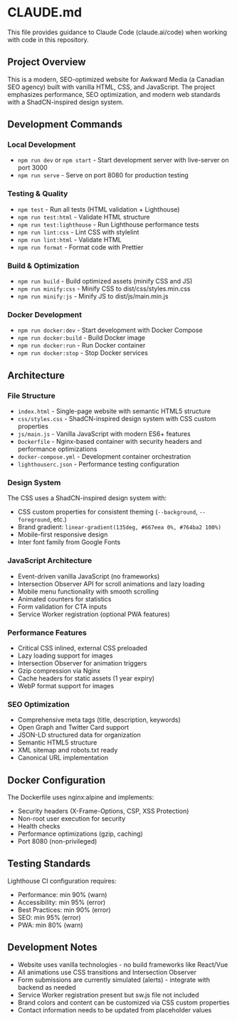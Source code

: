 # CLAUDE.md

This file provides guidance to Claude Code (claude.ai/code) when working with code in this repository.

## Project Overview

This is a modern, SEO-optimized website for Awkward Media (a Canadian SEO agency) built with vanilla HTML, CSS, and JavaScript. The project emphasizes performance, SEO optimization, and modern web standards with a ShadCN-inspired design system.

## Development Commands

### Local Development
- `npm run dev` or `npm start` - Start development server with live-server on port 3000
- `npm run serve` - Serve on port 8080 for production testing

### Testing & Quality
- `npm test` - Run all tests (HTML validation + Lighthouse)
- `npm run test:html` - Validate HTML structure
- `npm run test:lighthouse` - Run Lighthouse performance tests
- `npm run lint:css` - Lint CSS with stylelint
- `npm run lint:html` - Validate HTML
- `npm run format` - Format code with Prettier

### Build & Optimization
- `npm run build` - Build optimized assets (minify CSS and JS)
- `npm run minify:css` - Minify CSS to dist/css/styles.min.css
- `npm run minify:js` - Minify JS to dist/js/main.min.js

### Docker Development
- `npm run docker:dev` - Start development with Docker Compose
- `npm run docker:build` - Build Docker image
- `npm run docker:run` - Run Docker container
- `npm run docker:stop` - Stop Docker services

## Architecture

### File Structure
- `index.html` - Single-page website with semantic HTML5 structure
- `css/styles.css` - ShadCN-inspired design system with CSS custom properties
- `js/main.js` - Vanilla JavaScript with modern ES6+ features
- `Dockerfile` - Nginx-based container with security headers and performance optimizations
- `docker-compose.yml` - Development container orchestration
- `lighthouserc.json` - Performance testing configuration

### Design System
The CSS uses a ShadCN-inspired design system with:
- CSS custom properties for consistent theming (`--background`, `--foreground`, etc.)
- Brand gradient: `linear-gradient(135deg, #667eea 0%, #764ba2 100%)`
- Mobile-first responsive design
- Inter font family from Google Fonts

### JavaScript Architecture
- Event-driven vanilla JavaScript (no frameworks)
- Intersection Observer API for scroll animations and lazy loading
- Mobile menu functionality with smooth scrolling
- Animated counters for statistics
- Form validation for CTA inputs
- Service Worker registration (optional PWA features)

### Performance Features
- Critical CSS inlined, external CSS preloaded
- Lazy loading support for images
- Intersection Observer for animation triggers
- Gzip compression via Nginx
- Cache headers for static assets (1 year expiry)
- WebP format support for images

### SEO Optimization
- Comprehensive meta tags (title, description, keywords)
- Open Graph and Twitter Card support
- JSON-LD structured data for organization
- Semantic HTML5 structure
- XML sitemap and robots.txt ready
- Canonical URL implementation

## Docker Configuration

The Dockerfile uses nginx:alpine and implements:
- Security headers (X-Frame-Options, CSP, XSS Protection)
- Non-root user execution for security
- Health checks
- Performance optimizations (gzip, caching)
- Port 8080 (non-privileged)

## Testing Standards

Lighthouse CI configuration requires:
- Performance: min 90% (warn)
- Accessibility: min 95% (error)
- Best Practices: min 90% (error) 
- SEO: min 95% (error)
- PWA: min 80% (warn)

## Development Notes

- Website uses vanilla technologies - no build frameworks like React/Vue
- All animations use CSS transitions and Intersection Observer
- Form submissions are currently simulated (alerts) - integrate with backend as needed
- Service Worker registration present but sw.js file not included
- Brand colors and content can be customized via CSS custom properties
- Contact information needs to be updated from placeholder values